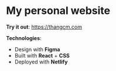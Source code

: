 # My personal website

**Try it out**: https://thangcm.com

**Technologies**:

- Design with **Figma**
- Built with **React** + **CSS**
- Deployed with **Netlify**
